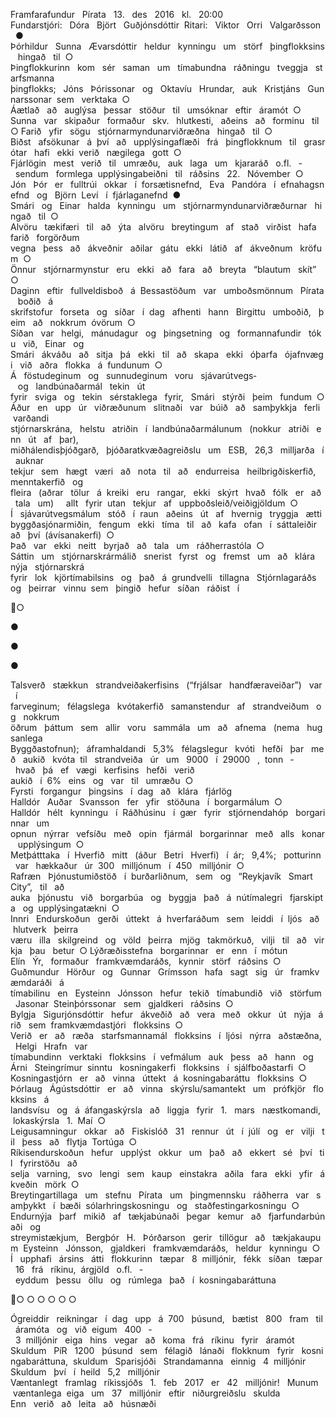 Framfarafundur   Pírata   13.   des   2016   kl.   20:00 
Fundarstjóri:   Dóra   Björt   Guðjónsdóttir 
Ritari:   Viktor   Orri   Valgarðsson 
 
● Þórhildur   Sunna   Ævarsdóttir   heldur   kynningu   um   störf   þingflokksins   hingað   til 
○ Þingflokkurinn   kom   sér   saman   um   tímabundna   ráðningu   tveggja   starfsmanna 
þingflokks;   Jóns   Þórissonar   og   Oktavíu   Hrundar,   auk   Kristjáns   Gunnarssonar 
sem   verktaka 
○ Áætlað   að   auglýsa   þessar   stöður   til   umsóknar   eftir   áramót 
○ Sunna   var   skipaður   formaður   skv.   hlutkesti,   aðeins   að   forminu   til 
○ Farið   yfir   sögu   stjórnarmyndunarviðræðna   hingað   til 
○ Biðst   afsökunar   á  því   að   upplýsingaflæði   frá   þingflokknum   til   grasrótar   hafi   ekki 
verið   nægilega   gott 
○ Fjárlögin   mest   verið   til   umræðu,   auk   laga   um   kjararáð   o.fl.   ­  sendum   formlega 
upplýsingabeiðni   til   ráðsins   22.   Nóvember 
○ Jón   Þór   er   fulltrúi   okkar   í  forsætisnefnd,   Eva   Pandóra   í  efnahagsnefnd   og   Björn 
Leví   í  fjárlaganefnd 
● Smári   og   Einar   halda   kynningu   um   stjórnarmyndunarviðræðurnar   hingað   til 
○ Alvöru   tækifæri   til   að   ýta   alvöru   breytingum   af   stað   virðist   hafa   farið   forgörðum 
vegna   þess   að   ákveðnir   aðilar   gátu   ekki   látið   af   ákveðnum   kröfum 
○ Önnur   stjórnarmynstur   eru   ekki   að   fara   að   breyta   “blautum   skít” 
○ Daginn   eftir   fullveldisboð   á  Bessastöðum   var   umboðsmönnum   Pírata   boðið   á 
skrifstofur   forseta   og   síðar   í  dag   afhenti   hann   Birgittu   umboðið,   þeim   að   nokkrum 
óvörum 
○ Síðan   var   helgi,   mánudagur   og   þingsetning   og   formannafundir   tóku   við,   Einar   og 
Smári   ákváðu   að   sitja   þá   ekki   til   að   skapa   ekki   óþarfa   ójafnvægi   við   aðra   flokka   á 
fundunum 
○ Á   föstudeginum   og   sunnudeginum   voru   sjávarútvegs­   og   landbúnaðarmál   tekin   út 
fyrir   sviga   og   tekin   sérstaklega   fyrir,   Smári   stýrði   þeim   fundum 
○ Áður   en   upp   úr   viðræðunum   slitnaði   var   búið   að   samþykkja   ferli   varðandi 
stjórnarskrána,   helstu   atriðin   í  landbúnaðarmálunum   (nokkur   atriði   enn   út   af   þar), 
miðhálendisþjóðgarð,   þjóðaratkvæðagreiðslu   um   ESB,   26,3   milljarða   í  auknar 
tekjur   sem   hægt   væri   að   nota   til   að   endurreisa   heilbrigðiskerfið,   menntakerfið   og 
fleira   (aðrar   tölur   á  kreiki   eru   rangar,   ekki   skýrt   hvað   fólk   er   að   tala   um)   ­  allt   fyrir 
utan   tekjur   af   uppboðsleið/veiðigjöldum 
○ Í   sjávarútvegsmálum   stóð   í  raun   aðeins   út   af   hvernig   tryggja   ætti 
byggðasjónarmiðin,   fengum   ekki   tíma   til   að   kafa   ofan   í  sáttaleiðir   að   því 
(ávísanakerfi) 
○ Það   var   ekki   neitt   byrjað   að   tala   um   ráðherrastóla 
○ Sáttin   um   stjórnarskrármálið   snerist   fyrst   og   fremst   um   að   klára   nýja   stjórnarskrá 
fyrir   lok   kjörtímabilsins   og   það   á  grundvelli   tillagna   Stjórnlagaráðs   og   þeirrar   vinnu 
sem   þingið   hefur   síðan   ráðist   í 

○

●

●

●

Talsverð   stækkun   strandveiðakerfisins   (“frjálsar   handfæraveiðar”)   var   í 
farveginum;   félagslega   kvótakerfið   samanstendur   af   strandveiðum   og   nokkrum 
öðrum   þáttum   sem   allir   voru   sammála   um   að   afnema   (nema   hugsanlega 
Byggðastofnun);   áframhaldandi   5,3%   félagslegur   kvóti   hefði   þar   með   aukið   kvóta 
til   strandveiða   úr   um   9000   í  29000   ,  tonn   ­  hvað   þá   ef   vægi   kerfisins   hefði   verið 
aukið   í  6%   eins   og   var   til   umræðu 
○ Fyrsti   forgangur   þingsins   í  dag   að   klára   fjárlög 
Halldór   Auðar   Svansson   fer   yfir   stöðuna   í  borgarmálum 
○ Halldór   hélt   kynningu   í  Ráðhúsinu   í  gær   fyrir   stjórnendahóp   borgarinnar   um 
opnun   nýrrar   vefsíðu   með   opin   fjármál   borgarinnar   með   alls   konar   upplýsingum 
○ Metþátttaka   í  Hverfið   mitt   (áður   Betri   Hverfi)   í  ár;   9,4%;   potturinn   var   hækkaður   úr 
300   milljónum   í  450   milljónir 
○ Rafræn   Þjónustumiðstöð   í  burðarliðnum,   sem   og   “Reykjavík   Smart   City”,   til   að 
auka   þjónustu   við   borgarbúa   og   byggja   það   á  nútímalegri   fjarskipta­   og 
upplýsingatækni 
○ Innri   Endurskoðun   gerði   úttekt   á  hverfaráðum   sem   leiddi   í  ljós   að   hlutverk   þeirra 
væru   illa   skilgreind   og   völd   þeirra   mjög   takmörkuð,   vilji   til   að   virkja   þau   betur 
○ Lýðræðisstefna   borgarinnar   er   enn   í  mótun 
Elín   Ýr,   formaður   framkvæmdaráðs,   kynnir   störf   ráðsins 
○ Guðmundur   Hörður   og   Gunnar   Grímsson   hafa   sagt   sig   úr   framkvæmdaráði   á 
tímabilinu   en   Eysteinn   Jónsson   hefur   tekið   tímabundið   við   störfum   Jasonar 
Steinþórssonar   sem   gjaldkeri   ráðsins 
○ Bylgja   Sigurjónsdóttir   hefur   ákveðið   að   vera   með   okkur   út   nýja   árið   sem 
framkvæmdastjóri   flokksins 
○ Verið   er   að   ræða   starfsmannamál   flokksins   í  ljósi   nýrra   aðstæðna,   Helgi   Hrafn   var 
tímabundinn   verktaki   flokksins   í  vefmálum   auk   þess   að   hann   og   Árni   Steingrímur 
sinntu   kosningakerfi   flokksins   í  sjálfboðastarfi 
○ Kosningastjórn   er   að   vinna   úttekt   á  kosningabaráttu   flokksins 
○ Þórlaug   Ágústsdóttir   er   að   vinna   skýrslu/samantekt   um   prófkjör   flokksins   á 
landsvísu   og   á  áfangaskýrsla   að   liggja   fyrir   1.   mars   næstkomandi,   lokaskýrsla   1. 
Maí 
○ Leigusamningur   okkar   að   Fiskislóð   31   rennur   út   í  júlí   og   er   vilji   til   þess   að   flytja 
Tortúga 
○ Ríkisendurskoðun   hefur   upplýst   okkur   um   það   að   ekkert   sé   því   til   fyrirstöðu   að 
selja   varning,   svo   lengi   sem   kaup   einstakra   aðila   fara   ekki   yfir   ákveðin   mörk 
○ Breytingartillaga   um   stefnu   Pírata   um   þingmennsku   ráðherra   var   samþykkt   í  bæði 
sólarhringskosningu   og   staðfestingarkosningu 
○ Endurnýja   þarf   mikið   af   tækjabúnaði   þegar   kemur   að   fjarfundarbúnaði   og 
streymistækjum,   Bergþór   H.   Þórðarson   gerir   tillögur   að   tækjakaupum 
Eysteinn   Jónsson,   gjaldkeri   framkvæmdaráðs,   heldur   kynningu 
○ Í   upphafi   ársins   átti   flokkurinn   tæpar   8  milljónir,   fékk   síðan   tæpar   16   frá   ríkinu, 
árgjöld   o.fl.   ­  eyddum   þessu   öllu   og   rúmlega   það   í  kosningabaráttuna 

○
○
○
○
○
○

Ógreiddir   reikningar   í  dag   upp   á  700   þúsund,   bætist   800   fram   til   áramóta   og   við 
eigum   400   ­  3  milljónir   eiga   hins   vegar   að   koma   frá   ríkinu   fyrir   áramót 
Skuldum   PíR   1200   þúsund   sem   félagið   lánaði   flokknum   fyrir   kosningabaráttuna, 
skuldum   Sparisjóði   Strandamanna   einnig   4  milljónir 
Skuldum   því   í  heild   5,2   milljónir 
Væntanlegt   framlag   ríkissjóðs   1.   feb   2017   er   42   milljónir!   Munum   væntanlega 
eiga   um   37   milljónir   eftir   niðurgreiðslu   skulda 
Enn   verið   að   leita   að   húsnæði 
 

